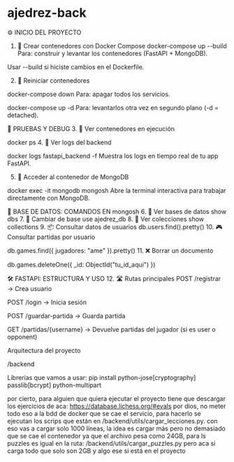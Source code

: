 # ajedrez-back

⚙️ INICIO DEL PROYECTO
1. 🐳 Crear contenedores con Docker Compose
docker-compose up --build
Para: construir y levantar los contenedores (FastAPI + MongoDB).

Usar --build si hiciste cambios en el Dockerfile.

2. 🔁 Reiniciar contenedores

docker-compose down
Para: apagar todos los servicios.

docker-compose up -d
Para: levantarlos otra vez en segundo plano (-d = detached).

🧪 PRUEBAS Y DEBUG
3. 🐳 Ver contenedores en ejecución

docker ps
4. 📜 Ver logs del backend

docker logs fastapi_backend -f
Muestra los logs en tiempo real de tu app FastAPI.

5. 🧠 Acceder al contenedor de MongoDB

docker exec -it mongodb mongosh
Abre la terminal interactiva para trabajar directamente con MongoDB.

🧩 BASE DE DATOS: COMANDOS EN mongosh
6. 📂 Ver bases de datos
show dbs
7. 📁 Cambiar de base
use ajedrez_db
8. 📄 Ver colecciones
show collections
9. 📦 Consultar datos de usuarios
db.users.find().pretty()
10. 🎮 Consultar partidas por usuario

db.games.find({ jugadores: "ame" }).pretty()
11. ❌ Borrar un documento

db.games.deleteOne({ _id: ObjectId("tu_id_aqui") })

🛠️ FASTAPI: ESTRUCTURA Y USO
12. 🛣️ Rutas principales
POST /registrar → Crea usuario

POST /login → Inicia sesión

POST /guardar-partida → Guarda partida

GET /partidas/{username} → Devuelve partidas del jugador (si es user o opponent)

Arquitectura del proyecto

/backend

Librerías que vamos a usar:
pip install python-jose[cryptography] passlib[bcrypt] python-multipart

por cierto, para alguien que quiera ejecutar el proyecto tiene que descargar los ejercicios de aca: https://database.lichess.org/#evals
por dios, no meter todo eso a la bdd de docker que se cae el servicio, para hacerlo se ejecutan los scrips que están en /backend/utils/cargar_lecciones.py. con eso vas a cargar solo 1000 líneas, la idea es cargar más pero no demasiado que se cae el contenedor ya que el archivo pesa como 24GB, para ls puzzles es igual en la ruta: /backend/utils/cargar_puzzles.py pero aca si carga todo que solo son 2GB y algo ese si está en el proyecto 
